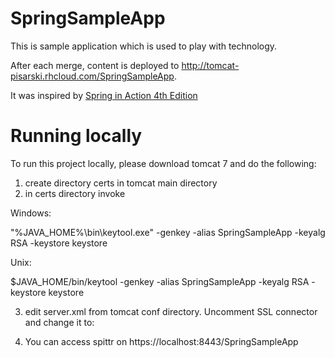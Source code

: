 # SpringSampleApp

This is sample application which is used to play with technology.

After each merge, content is deployed to http://tomcat-pisarski.rhcloud.com/SpringSampleApp.

It was inspired by [Spring in Action 4th Edition](http://www.amazon.com/Spring-Action-Craig-Walls/dp/161729120X)

# Running locally

To run this project locally, please download tomcat 7 and do the following:
 1. create directory certs in tomcat main directory
 2. in certs directory invoke 		
	
Windows:

"%JAVA_HOME%\bin\keytool.exe" -genkey -alias SpringSampleApp -keyalg RSA -keystore keystore

Unix:

$JAVA_HOME/bin/keytool -genkey -alias SpringSampleApp -keyalg RSA -keystore keystore

 3. edit server.xml from tomcat conf directory. Uncomment SSL connector and change it to:
 
 <!-- Define a SSL Coyote HTTP/1.1 Connector on port 8443 -->
<Connector
           protocol="org.apache.coyote.http11.Http11Protocol"
           port="8443" maxThreads="200"
           scheme="https" secure="true" SSLEnabled="true"
           keystoreFile="<PATH_TO_KEYSTORE>" keystorePass="<PASS_TO_KEYSTORE>"
           clientAuth="false" sslProtocol="TLS"/>
		   
 4. You can access spittr on https://localhost:8443/SpringSampleApp
 